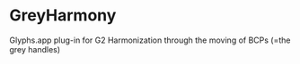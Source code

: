 # GreyHarmony
Glyphs.app plug-in for G2 Harmonization through the moving of BCPs (=the grey handles)
